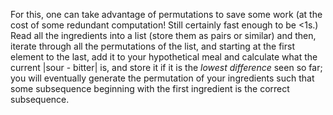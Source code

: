 For this, one can take advantage of permutations to save some work (at the cost of some redundant computation! Still certainly fast enough to be <1s.) Read all the ingredients into a list (store them as pairs or similar) and then, iterate through all the permutations of the list, and starting at the first element to the last, add it to your hypothetical meal and calculate what the current |sour - bitter| is, and store it if it is the *lowest difference* seen so far; you will eventually generate the permutation of your ingredients such that some subsequence beginning with the first ingredient is the correct subsequence.
